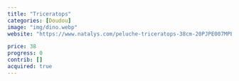 ```yaml
---
title: "Triceratops"
categories: [Doudou]
image: "img/dino.webp"
website: "https://www.natalys.com/peluche-triceratops-38cm-20PJPE007MPE999.html"

price: 38
progress: 0
contrib: []
acquired: true
--- 
```

